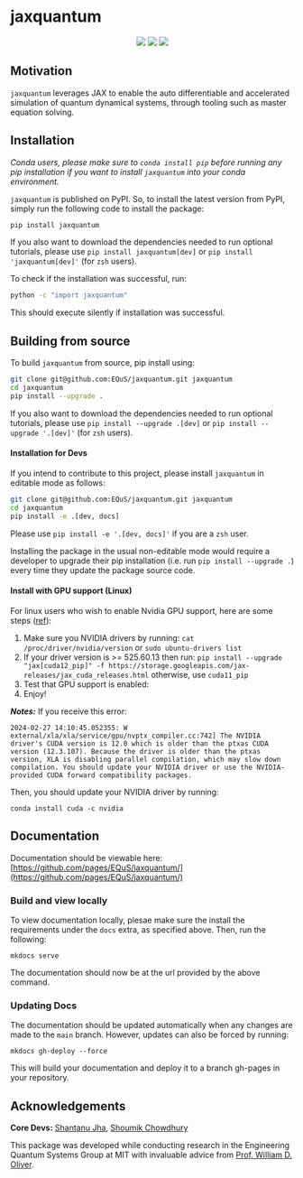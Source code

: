 # jaxquantum
<p align="center">
  <img src="https://img.shields.io/static/v1?style=for-the-badge&label=code-status&message=Good&color=orange"/>
  <img src="https://img.shields.io/static/v1?style=for-the-badge&label=initial-commit&message=Shantanu&color=inactive"/>
    <img src="https://img.shields.io/static/v1?style=for-the-badge&label=maintainer&message=EQuS&color=inactive"/>
</p>

## Motivation

`jaxquantum` leverages JAX to enable the auto differentiable and accelerated simulation of quantum dynamical systems, through tooling such as master equation solving. 

## Installation

*Conda users, please make sure to `conda install pip` before running any pip installation if you want to install `jaxquantum` into your conda environment.*

`jaxquantum` is published on PyPI. So, to install the latest version from PyPI, simply run the following code to install the package:

```bash
pip install jaxquantum
```
If you also want to download the dependencies needed to run optional tutorials, please use `pip install jaxquantum[dev]` or `pip install 'jaxquantum[dev]'` (for `zsh` users).


To check if the installation was successful, run:

```bash
python -c "import jaxquantum"
```

This should execute silently if installation was successful.

## Building from source

To build `jaxquantum` from source, pip install using:

```bash
git clone git@github.com:EQuS/jaxquantum.git jaxquantum
cd jaxquantum
pip install --upgrade .
```

If you also want to download the dependencies needed to run optional tutorials, please use `pip install --upgrade .[dev]` or `pip install --upgrade '.[dev]'` (for `zsh` users).

#### Installation for Devs

If you intend to contribute to this project, please install `jaxquantum` in editable mode as follows:
```bash
git clone git@github.com:EQuS/jaxquantum.git jaxquantum
cd jaxquantum
pip install -e .[dev, docs]
```

Please use `pip install -e '.[dev, docs]'` if you are a `zsh` user.

Installing the package in the usual non-editable mode would require a developer to upgrade their pip installation (i.e. run `pip install --upgrade .`) every time they update the package source code.

#### Install with GPU support (Linux)

For linux users who wish to enable Nvidia GPU support, here are some steps ([ref](https://jax.readthedocs.io/en/latest/installation.html#nvidia-gpu)):

1. Make sure you NVIDIA drivers by running:
   `cat /proc/driver/nvidia/version` or `sudo ubuntu-drivers list`
2. If your driver version is >= 525.60.13 then run:
   `pip install --upgrade "jax[cuda12_pip]" -f https://storage.googleapis.com/jax-releases/jax_cuda_releases.html` otherwise, use `cuda11_pip`
3. Test that GPU support is enabled:
4. Enjoy!

***Notes:***
If you receive this error:
```
2024-02-27 14:10:45.052355: W external/xla/xla/service/gpu/nvptx_compiler.cc:742] The NVIDIA driver's CUDA version is 12.0 which is older than the ptxas CUDA version (12.3.107). Because the driver is older than the ptxas version, XLA is disabling parallel compilation, which may slow down compilation. You should update your NVIDIA driver or use the NVIDIA-provided CUDA forward compatibility packages.
```

Then, you should update your NVIDIA driver by running:
```
conda install cuda -c nvidia
```

## Documentation

Documentation should be viewable here: [https://github.com/pages/EQuS/jaxquantum/](https://github.com/pages/EQuS/jaxquantum/) 

### Build and view locally

To view documentation locally, plesae make sure the install the requirements under the `docs` extra, as specified above. Then, run the following:

```
mkdocs serve
```

The documentation should now be at the url provided by the above command. 

### Updating Docs

The documentation should be updated automatically when any changes are made to the `main` branch. However, updates can also be forced by running:

```
mkdocs gh-deploy --force
```
This will build your documentation and deploy it to a branch gh-pages in your repository.

## Acknowledgements

**Core Devs:** [Shantanu Jha](https://github.com/Phionx), [Shoumik Chowdhury](https://github.com/shoumikdc)


This package was developed while conducting research in the Engineering Quantum Systems Group at MIT with invaluable advice from [Prof. William D. Oliver](https://equs.mit.edu/william-d-oliver/). 

